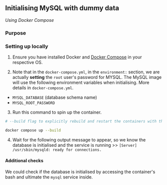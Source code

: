 ## Initialising MySQL with dummy data

_Using Docker Compose_

### Purpose

### Setting up locally

1. Ensure you have installed Docker and [Docker Compose](https://docs.docker.com/compose/install/) in your respective OS.

2. Note that in the `docker-compose.yml`, in the `environment:` section, we are actually **setting** the `root` user's password for MYSQL. The MySQL image will use the following environment variables when initialising. More details in `docker-compose.yml`.

- `MYSQL_DATABASE` (database schema name)
- `MYSQL_ROOT_PASSWORD`

3. Run this command to spin up the container.

```bash
# --build flag to explicitly rebuild and restart the containers with the latest changes.

docker compose up --build
```

4. Wait for the following output message to appear, so we know the database is initialised and the service is running >> `[Server] /usr/sbin/mysqld: ready for connections.`

#### Additional checks

We could check if the database is initialised by accessing the container's bash and ultimate the `mysql` service inside.
